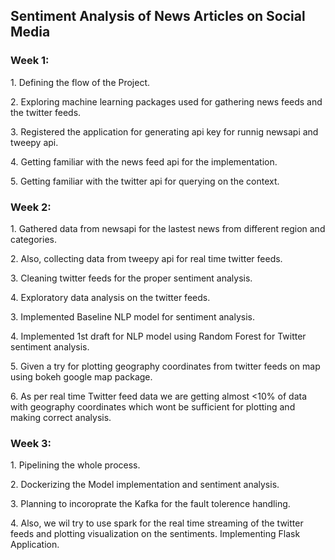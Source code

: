 <h2>Sentiment Analysis of News Articles on Social Media</h2>
  
<h3>Week 1:</h3>
<p>1. Defining the flow of the Project.
<p>2. Exploring machine learning packages used for gathering news feeds and the twitter feeds.
<p>3. Registered the application for generating api key for runnig newsapi and tweepy api.
<p>4. Getting familiar with the news feed api for the implementation.
<p>5. Getting familiar with the twitter api for querying on the context.

<h3>Week 2:</h3>
<p>1. Gathered data from newsapi for the lastest news from different region and categories.
<p>2. Also, collecting data from tweepy api for real time twitter feeds.
<p>3. Cleaning twitter feeds for the proper sentiment analysis.
<p>4. Exploratory data analysis on the twitter feeds.
<p>3. Implemented Baseline NLP model for sentiment analysis.
<p>4. Implemented 1st draft for NLP model using Random Forest for Twitter sentiment analysis.
<p>5. Given a try for plotting geography coordinates from twitter feeds on map using bokeh google map package.
<p>6. As per real time Twitter feed data we are getting almost <10% of data with geography coordinates which wont be sufficient for plotting and making correct analysis.

<h3>Week 3:</h3>
<p>1. Pipelining the whole process.
<p>2. Dockerizing the Model implementation and sentiment analysis.
<p>3. Planning to incoroprate the Kafka for the fault tolerence handling.
<p>4. Also, we wil try to use spark for the real time streaming of the twitter feeds and plotting visualization on the sentiments.
Implementing Flask Application.
